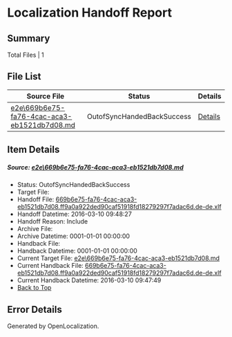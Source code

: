 # <a name='report-top'></a> Localization Handoff Report

## Summary
 Total Files | 1

## File List
 Source File | Status | Details 
 ----------- | ------ | ------- 
 [e2e\669b6e75-fa76-4cac-aca3-eb1521db7d08.md](https://github.com/OpenLocalizationTest/oltest/blob/6d493e424deb282269993d62ba559f0a1f43eff3/e2e/669b6e75-fa76-4cac-aca3-eb1521db7d08.md) | OutofSyncHandedBackSuccess | [Details](#1b72bea6abbc474c3f3846c28b39c9cfdfaf24271)

## Item Details
##### <a name='1b72bea6abbc474c3f3846c28b39c9cfdfaf24271'></a> Source: [e2e\669b6e75-fa76-4cac-aca3-eb1521db7d08.md](https://github.com/OpenLocalizationTest/oltest/blob/6d493e424deb282269993d62ba559f0a1f43eff3/e2e/669b6e75-fa76-4cac-aca3-eb1521db7d08.md)
* Status: OutofSyncHandedBackSuccess
* Target File: 
* Handoff File: [669b6e75-fa76-4cac-aca3-eb1521db7d08.ff9a0a922ded90caf51918fd18279297f7adac6d.de-de.xlf](https://github.com/OpenLocalizationTestOrg/olhandoff/blob/63c5371fa644fd705f49d1ddcc4feb9e287f1cd8/ol-handoff/OpenLocalizationTestOrg/oltest.de-de/xinjiang/ht/669b6e75-fa76-4cac-aca3-eb1521db7d08.ff9a0a922ded90caf51918fd18279297f7adac6d.de-de.xlf)
* Handoff Datetime: 2016-03-10 09:48:27
* Handoff Reason: Include
* Archive File: 
* Archive Datetime: 0001-01-01 00:00:00
* Handback File: 
* Handback Datetime: 0001-01-01 00:00:00
* Current Target File: [e2e\669b6e75-fa76-4cac-aca3-eb1521db7d08.md](https://github.com/OpenLocalizationTestOrg/oltest.de-de/blob/ed70ffe847c61dbb23120c90e6e8b03a303e8c5a/e2e/669b6e75-fa76-4cac-aca3-eb1521db7d08.md)
* Current Handback File: [669b6e75-fa76-4cac-aca3-eb1521db7d08.ff9a0a922ded90caf51918fd18279297f7adac6d.de-de.xlf](https://github.com/OpenLocalizationTestOrg/olhandback/blob/2b568375b2e2cf088d0af81fb615f70fcc4e9a28/ol-handback/OpenLocalizationTestOrg/oltest.de-de/xinjiang/ht/669b6e75-fa76-4cac-aca3-eb1521db7d08.ff9a0a922ded90caf51918fd18279297f7adac6d.de-de.xlf)
* Current Handback Datetime: 2016-03-10 09:47:49
* [Back to Top](#report-top)


## Error Details

Generated by OpenLocalization.
